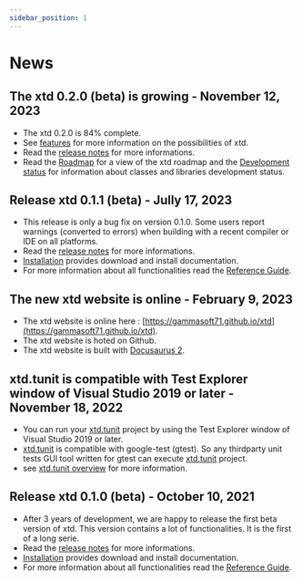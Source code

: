 ```yaml
---
sidebar_position: 1
---
```


# News

## The xtd 0.2.0 (beta) is growing - November 12, 2023

* The xtd 0.2.0 is 84% complete.
* See [features](documentation/features.md) for more information on the possibilities of xtd.
* Read the [release notes](documentation/release_notes.md) for more informations.
* Read the [Roadmap](https://gammasoft71.github.io/xtd/docs/documentation/roadmap) for a view of the xtd roadmap and the [Development status](https://gammasoft71.github.io/xtd/docs/documentation/Development%20status) for information about classes and libraries development status.

## Release xtd 0.1.1 (beta) - Jully 17, 2023

* This release is only a bug fix on version 0.1.0. Some users report warnings (converted to errors) when building with a recent compiler or IDE on all platforms.
* Read the [release notes](documentation/release_notes.md) for more informations.
* [Installation](downloads.md) provides download and install documentation.
* For more information about all functionalities read the [Reference Guide](https://gammasoft71.github.io/xtd/reference_guides/v0.1.1/index.html).

## The new xtd website is online - February 9, 2023

* The xtd website is online here : [https://gammasoft71.github.io/xtd](https://gammasoft71.github.io/xtd).
* The xtd website is hoted on Github.
* The xtd website is built with [Docusaurus 2](https://docusaurus.io).

## xtd.tunit is compatible with Test Explorer window of Visual Studio 2019 or later - November 18, 2022

* You can run your [xtd.tunit](https://gammasoft71.github.io/xtd/reference_guides/latest/group__xtd__tunit.html) project by using the Test Explorer window of Visual Studio 2019 or later.
* [xtd.tunit](https://gammasoft71.github.io/xtd/reference_guides/latest/group__xtd__tunit.html) is compatible with google-test (gtest). So any thirdparty unit tests GUI tool written for gtest can execute [xtd.tunit](https://gammasoft71.github.io/xtd/reference_guides/latest/group__xtd__tunit.html) project.
* see [xtd.tunit overview](/docs/documentation/Guides/xtd.tunit/Overview/tunit_overview) for more information.

## Release xtd 0.1.0 (beta) - October 10, 2021

* After 3 years of development, we are happy to release the first beta version of xtd. This version contains a lot of functionalities. It is the first of a long serie.
* Read the [release notes](documentation/release_notes.md) for more informations.
* [Installation](downloads.md) provides download and install documentation.
* For more information about all functionalities read the [Reference Guide](https://gammasoft71.github.io/xtd/reference_guides/v0.1.0/index.html).
